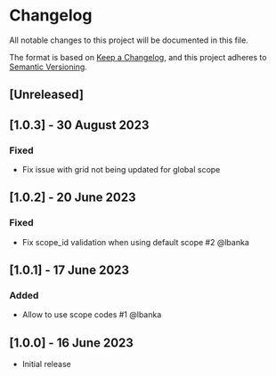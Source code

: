 # Changelog
All notable changes to this project will be documented in this file.

The format is based on [Keep a Changelog](https://keepachangelog.com/en/1.0.0/),
and this project adheres to [Semantic Versioning](https://semver.org/spec/v2.0.0.html).

## [Unreleased]

## [1.0.3] - 30 August 2023
### Fixed
- Fix issue with grid not being updated for global scope

## [1.0.2] - 20 June 2023
### Fixed
- Fix scope_id validation when using default scope #2 @lbanka

## [1.0.1] - 17 June 2023
### Added
- Allow to use scope codes #1 @lbanka

## [1.0.0] - 16 June 2023
- Initial release
